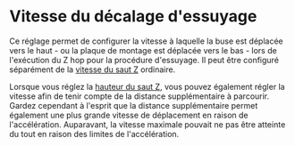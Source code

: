 Vitesse du décalage d'essuyage
===

Ce réglage permet de configurer la vitesse à laquelle la buse est déplacée vers le haut - ou la plaque de montage est déplacée vers le bas - lors de l'exécution du Z hop pour la procédure d'essuyage. Il peut être configuré séparément de la [vitesse du saut Z](../vitesse/speed_z_hop.md) ordinaire.

Lorsque vous réglez la [hauteur du saut Z](./wipe_hop_amount.md), vous pouvez également régler la vitesse afin de tenir compte de la distance supplémentaire à parcourir. Gardez cependant à l'esprit que la distance supplémentaire permet également une plus grande vitesse de déplacement en raison de l'accélération. Auparavant, la vitesse maximale pouvait ne pas être atteinte du tout en raison des limites de l'accélération.
